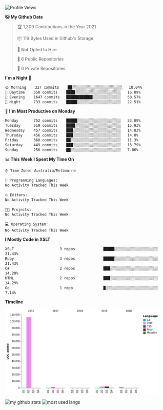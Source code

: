 <!--START_SECTION:waka-->
![Profile Views](http://img.shields.io/badge/Profile%20Views-0-blue)

**🐱 My Github Data** 

> 🏆 1,309 Contributions in the Year 2021
 > 
> 📦 119 Bytes Used in Github's Storage 
 > 
> 🚫 Not Opted to Hire
 > 
> 📜 6 Public Repositories 
 > 
> 🔑 0 Private Repositories  
 > 
**I'm a Night 🦉** 

```text
🌞 Morning    327 commits    ██░░░░░░░░░░░░░░░░░░░░░░░   10.04% 
🌆 Daytime    550 commits    ████░░░░░░░░░░░░░░░░░░░░░   16.89% 
🌃 Evening    1647 commits   ████████████░░░░░░░░░░░░░   50.57% 
🌙 Night      733 commits    █████░░░░░░░░░░░░░░░░░░░░   22.51%

```
📅 **I'm Most Productive on Monday** 

```text
Monday       752 commits    █████░░░░░░░░░░░░░░░░░░░░   23.09% 
Tuesday      519 commits    ████░░░░░░░░░░░░░░░░░░░░░   15.93% 
Wednesday    457 commits    ███░░░░░░░░░░░░░░░░░░░░░░   14.03% 
Thursday     456 commits    ███░░░░░░░░░░░░░░░░░░░░░░   14.0% 
Friday       368 commits    ██░░░░░░░░░░░░░░░░░░░░░░░   11.3% 
Saturday     449 commits    ███░░░░░░░░░░░░░░░░░░░░░░   13.79% 
Sunday       256 commits    ██░░░░░░░░░░░░░░░░░░░░░░░   7.86%

```


📊 **This Week I Spent My Time On** 

```text
⌚︎ Time Zone: Australia/Melbourne

💬 Programming Languages: 
No Activity Tracked This Week

🔥 Editors: 
No Activity Tracked This Week

🐱‍💻 Projects: 
No Activity Tracked This Week

💻 Operating System: 
No Activity Tracked This Week

```

**I Mostly Code in XSLT** 

```text
XSLT                     3 repos             █████░░░░░░░░░░░░░░░░░░░░   21.43% 
Ruby                     3 repos             █████░░░░░░░░░░░░░░░░░░░░   21.43% 
C#                       2 repos             ███░░░░░░░░░░░░░░░░░░░░░░   14.29% 
HTML                     2 repos             ███░░░░░░░░░░░░░░░░░░░░░░   14.29% 
Go                       1 repo              █░░░░░░░░░░░░░░░░░░░░░░░░   7.14%

```


**Timeline**

![Chart not found](https://raw.githubusercontent.com/opoudjis/opoudjis/main/charts/bar_graph.png) 


<!--END_SECTION:waka-->


![my github stats](https://github-readme-stats.vercel.app/api?username=opoudjis&show_icons=true&theme=tokyonight&line_height=27)
![most used langs](https://github-readme-stats.vercel.app/api/top-langs/?username=opoudjis&hide=css,html&theme=tokyonight)

<!--
**opoudjis/opoudjis** is a ✨ _special_ ✨ repository because its `README.md` (this file) appears on your GitHub profile.

Here are some ideas to get you started:

- 🔭 I’m currently working on ...
- 🌱 I’m currently learning ...
- 👯 I’m looking to collaborate on ...
- 🤔 I’m looking for help with ...
- 💬 Ask me about ...
- 📫 How to reach me: ...
- 😄 Pronouns: ...
- ⚡ Fun fact: ...
-->
